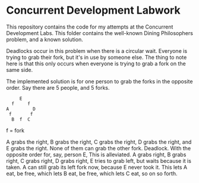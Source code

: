 # Concurrent Development Labwork
This repository contains the code for my attempts at the Concurrent Development Labs.
This folder contains the well-known Dining Philosophers problem, and a known solution.

Deadlocks occur in this problem when there is a circular wait. Everyone is trying to grab their fork, but it's in use by someone else. The thing to note here is that this only occurs when everyone is trying to grab a fork on the same side.

The implemented solution is for one person to grab the forks in the opposite order. Say there are 5 people, and 5 forks.


         E
      f     f
    A         D
     f       f
      B  f  C

f = fork

A grabs the right, B grabs the right, C grabs the right, D grabs the right, and E grabs the right. None of them can grab the other fork. Deadlock. With the opposite order for, say, person E, This is alleviated. A grabs right, B grabs right, C grabs right, D grabs right, E tries to grab left, but waits because it is taken. A can still grab its left fork now, because E never took it. This lets A eat, be free, which lets B eat, be free, which lets C eat, so on so forth.
